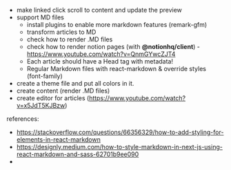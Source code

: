 -   make linked click scroll to content and update the preview
-   support MD files
    -   install plugins to enable more markdown features (remark-gfm)
    -   transform articles to MD
    -   check how to render .MD files
    -   check how to render notion pages (with **@notionhq/client**) - https://www.youtube.com/watch?v=QnmGYwcZJT4
    -   Each article should have a Head tag with metadata!
    -   Regular Markdown files with react-markdown & override styles (font-family)
-   create a theme file and put all colors in it.
-   create content (render .MD files)
-   create editor for articles (https://www.youtube.com/watch?v=x5JdT5KJBzw)

references:

-   https://stackoverflow.com/questions/66356329/how-to-add-styling-for-elements-in-react-markdown
-   https://designly.medium.com/how-to-style-markdown-in-next-js-using-react-markdown-and-sass-62701b9ee090
-
